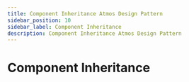 ```yaml
---
title: Component Inheritance Atmos Design Pattern
sidebar_position: 10
sidebar_label: Component Inheritance
description: Component Inheritance Atmos Design Pattern
---
```


# Component Inheritance
